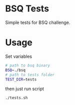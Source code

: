 # BSQ Tests

Simple tests for BSQ challenge.

# Usage

Set variables 
```bash
# path to bsq binary
BSQ=./bsq
# path to tests folder
TEST_DIR=tests
```

then just run script

```bash
./tests.sh
```
